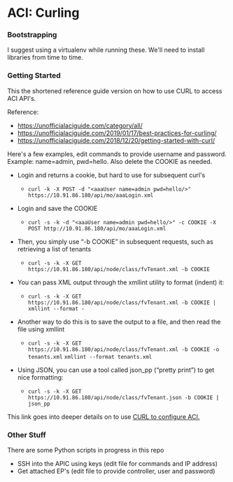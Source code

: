 # ACI: Curling

### Bootstrapping
I suggest using a virtualenv while running these. We'll need to install libraries from time to time.

### Getting Started
This the shortened reference guide version on how to use CURL to access ACI API's. 

Reference: 

* https://unofficialaciguide.com/category/all/
* https://unofficialaciguide.com/2019/01/17/best-practices-for-curling/
* https://unofficialaciguide.com/2018/12/20/getting-started-with-curl/

Here's a few examples, edit commands to provide username and password. Example: name=admin, pwd=hello. Also delete the COOKIE as needed.

- Login and returns a cookie, but hard to use for subsequent curl's
	* `curl -k -X POST -d "<aaaUser name=admin pwd=hello/>" https://10.91.86.180/api/mo/aaaLogin.xml`

- Login and save the COOKIE
	* `curl -s -k -d "<aaaUser name=admin pwd=hello/>" -c COOKIE -X POST http://10.91.86.180/api/mo/aaaLogin.xml`

- Then, you simply use “-b COOKIE” in subsequent requests, such as retrieving a list of tenants
	* `curl -s -k -X GET https://10.91.86.180/api/node/class/fvTenant.xml -b COOKIE` 

- You can pass XML output through the xmllint utility to format (indent) it:
	* `curl -s -k -X GET https://10.91.86.180/api/node/class/fvTenant.xml -b COOKIE | xmllint --format -`

- Another way to do this is to save the output to a file, and then read the file using xmllint
	* `curl -s -k -X GET https://10.91.86.180/api/node/class/fvTenant.xml -b COOKIE -o tenants.xml`
`xmllint --format tenants.xml`

- Using JSON, you can use a tool called json_pp (“pretty print”) to get nice formatting:
	* `curl -s -k -X GET https://10.91.86.180/api/node/class/fvTenant.json -b COOKIE | json_pp`


This link goes into deeper details on to use [CURL to configure ACI.](https://unofficialaciguide.com/2019/01/17/best-practices-for-curling/)


### Other Stuff
There are some Python scripts in progress in this repo
	
* SSH into the APIC using keys (edit file for commands and IP address)
* Get attached EP's (edit file to provide controller, user and password)

	


